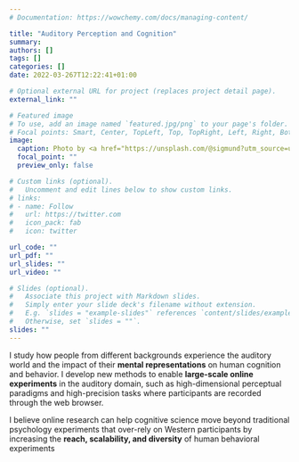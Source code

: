 ```yaml
---
# Documentation: https://wowchemy.com/docs/managing-content/

title: "Auditory Perception and Cognition"
summary: 
authors: []
tags: []
categories: []
date: 2022-03-267T12:22:41+01:00

# Optional external URL for project (replaces project detail page).
external_link: ""

# Featured image
# To use, add an image named `featured.jpg/png` to your page's folder.
# Focal points: Smart, Center, TopLeft, Top, TopRight, Left, Right, BottomLeft, Bottom, BottomRight.
image:
  caption: Photo by <a href="https://unsplash.com/@sigmund?utm_source=unsplash&utm_medium=referral&utm_content=creditCopyText">Sigmund</a> on <a href="https://unsplash.com/s/photos/singing?utm_source=unsplash&utm_medium=referral&utm_content=creditCopyText">Unsplash</a>
  focal_point: ""
  preview_only: false

# Custom links (optional).
#   Uncomment and edit lines below to show custom links.
# links:
# - name: Follow
#   url: https://twitter.com
#   icon_pack: fab
#   icon: twitter

url_code: ""
url_pdf: ""
url_slides: ""
url_video: ""

# Slides (optional).
#   Associate this project with Markdown slides.
#   Simply enter your slide deck's filename without extension.
#   E.g. `slides = "example-slides"` references `content/slides/example-slides.md`.
#   Otherwise, set `slides = ""`.
slides: ""
---
```


I study how people from different backgrounds experience the auditory world and the impact of their **mental representations** on human cognition and behavior. I develop new methods to enable **large-scale online experiments** in the auditory domain, such as high-dimensional perceptual paradigms and high-precision tasks where participants are recorded through the web browser.

I believe online research can help cognitive science move beyond traditional psychology experiments that over-rely on Western participants by increasing the **reach, scalability, and diversity** of human behavioral experiments
